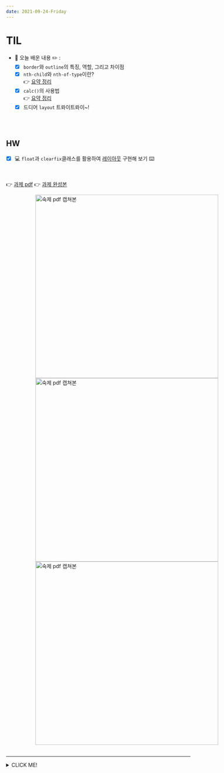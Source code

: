 ```yaml
---
date: 2021-09-24-Friday
---
```


# TIL 
- 📝 오늘 배운 내용  ✏️ : 
  - [x] `border`와 `outline`의 특징, 역할, 그리고 차이점
  - [x] `nth-child`와 `nth-of-type`이란?     
  👉 [요약 정리]()
  - [x] `calc()`의 사용법           
  👉 [요약 정리]()
  - [x] 드디어 `layout` 트롸이트롸이~!    

<br /> 
<br />

## HW
- [x] 💻 `float`과 `clearfix`클래스를 활용하여 [레이아웃]() 구현해 보기 ⌨️    

<br />
 
👉 [과제 pdf]()
👉 [과제 완성본]()

<img src="./images/.png" alt="숙제 pdf 캡쳐본" width="500px" style="padding-left:80px;" />

<br /> 

<img src="./images/.png" alt="숙제 pdf 캡쳐본" width="500px" style="padding-left:80px;" />

<br /> 

<img src="./images/.png" alt="숙제 pdf 캡쳐본" width="500px" style="padding-left:80px;" />

<br /> 
<br />

---

<details>
<summary>CLICK ME!</summary>  

- cf.  
  - 
  - 
  - 
  - 
  - 
  - 
  - 
  - 
  - [과제 pdf]()

</detials>  



